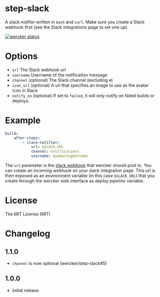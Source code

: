 # step-slack

A slack notifier written in `bash` and `curl`. Make sure you create a Slack
webhook first (see the Slack integrations page to set one up).

[![wercker status](https://app.wercker.com/status/94f767fe85199d1f7f2dd064f36802bb/s "wercker status")](https://app.wercker.com/project/bykey/94f767fe85199d1f7f2dd064f36802bb)

# Options

- `url` The Slack webhook url
- `username` Username of the notification message
- `channel` (optional) The Slack channel (excluding `#`)
- `icon_url` (optional) A url that specifies an image to use as the avatar icon in Slack
- `notify_on` (optional) If set to `failed`, it will only notify on failed
builds or deploys.

# Example

```yaml
build:
    after-steps:
        - slack-notifier:
            url: $SLACK_URL
            channel: notifications
            username: myamazingbotname
```

The `url` parameter is the [slack webhook](https://api.slack.com/incoming-webhooks) that wercker should post to.
You can create an *incoming webhook* on your slack integration page.
This url is then exposed as an environment variable (in this case
`$SLACK_URL`) that you create through the wercker web interface as *deploy pipeline variable*.

# License

The MIT License (MIT)

# Changelog

## 1.1.0

- `channel` is now optional (wercker/step-slack#5)

## 1.0.0

- Initial release
